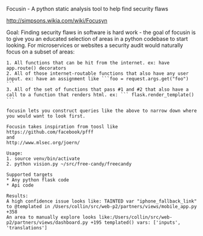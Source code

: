 Focusin - A python static analysis tool to help find security flaws

http://simpsons.wikia.com/wiki/Focusyn


Goal: Finding security flaws in software is hard work - the goal of focusin is to give you an educated selection of areas in a python codebase to start looking. For microservices or websites a security audit would naturally focus on a subset of areas:

```
1. All functions that can be hit from the internet. ex: have app.route() decorators 
2. All of those internet-routable functions that also have any user input. ex: have an assignment like ```foo = request.args.get("foo") ```
3. All of the set of functions that pass #1 and #2 that also have a call to a function that renders html. ex: ``` flask.render_template() ```

focusin lets you construct queries like the above to narrow down where you would want to look first.

Focusin takes inspiration from toosl like 
https://github.com/facebook/pfff
and
http://www.mlsec.org/joern/

Usage:
1. source venv/bin/activate
2. python vision.py ~/src/free-candy/freecandy

Supported targets
* Any python flask code
* Api code

Results:
A high confidence issue looks like: TAINTED var "iphone_fallback_link" to @templated in /Users/collin/src/web-p2/partners/views/mobile_app.py +358
An area to manually explore looks like:/Users/collin/src/web-p2/partners/views/dashboard.py +195 templated() vars: ['inputs', 'translations']
